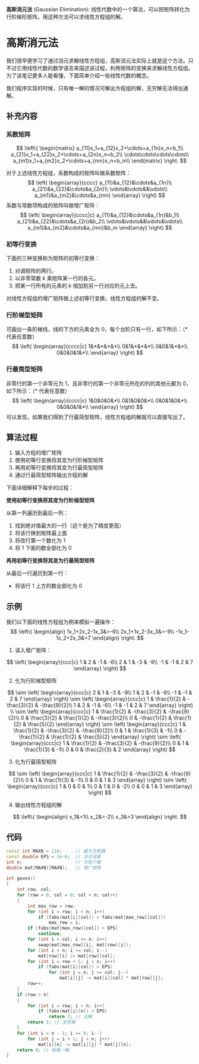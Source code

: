 **高斯消元法** (Gaussian Elimination): 线性代数中的一个算法，可以把矩阵转化为行阶梯形矩阵。用这种方法可以求线性方程组的解。

<!--more-->

# 高斯消元法 

我们很早便学习了通过消元求解线性方程组，高斯消元法实际上就是这个方法。只不过它用线性代数的数学语言来描述该过程，利用矩阵的变换来求解线性方程组。为了该笔记更多人能看懂，下面简单介绍一些线性代数的概念。

我们程序实现的时候，只有唯一解的情况可解出方程组的解，无穷解无法得出通解。

## 补充内容

### 系数矩阵

$$
\left\{
\begin{matrix}
a_{11}x_1+a_{12}x_2+\cdots+a_{1n}x_n=b_1\\
a_{21}x_1+a_{22}x_2+\cdots+a_{2n}x_n=b_2\\
\cdots\cdots\cdots\cdots\\
a_{m1}x_1+a_{m2}x_2+\cdots+a_{mn}x_n=b_m\\
\end{matrix}
\right.
$$

对于上述线性方程组，系数构成的矩阵叫做系数矩阵：
$$
\left(
\begin{array}{cccc}
a_{11}&a_{12}&\cdots&a_{1n}\\
a_{21}&a_{22}&\cdots&a_{2n}\\
\vdots&\vdots&&\vdots\\
a_{m1}&a_{m2}&\cdots&a_{mn}
\end{array}
\right)
$$
系数与常数项构成的矩阵叫做增广矩阵：
$$
\left(
\begin{array}{cccc|c}
a_{11}&a_{12}&\cdots&a_{1n}&b_1\\
a_{21}&a_{22}&\cdots&a_{2n}&b_2\\
\vdots&\vdots&&\vdots&\vdots\\
a_{m1}&a_{m2}&\cdots&a_{mn}&b_m
\end{array}
\right)
$$

### 初等行变换

下面的三种变换称为矩阵的初等行变换：

1. 对调矩阵的两行。
2. 以非零常数 $k$ 乘矩阵某一行的各元。
3. 把某一行所有的元素的 $k$ 倍加到另一行对应的元上去。

对线性方程组的增广矩阵做上述初等行变换，线性方程组的解不变。

### 行阶梯型矩阵

可画出一条阶梯线，线的下方的元素全为 $0$，每个台阶只有一行，如下所示：（$*$ 代表任意数）
$$
\left(
\begin{array}{cccc|c}
1&*&*&*&*\\
0&1&*&*&*\\
0&0&1&*&*\\
0&0&0&1&*\\
\end{array}
\right)
$$

### 行最简型矩阵

非零行的第一个非零元为 $1$，且非零行的第一个非零元所在的列的其他元都为 $0$，如下所示：（$*$ 代表任意数）
$$
\left(
\begin{array}{cccc|c}
1&0&0&0&*\\
0&1&0&0&*\\
0&0&1&0&*\\
0&0&0&1&*\\
\end{array}
\right)
$$
可以发现，如果我们得到了行最简型矩阵，线性方程组的解就可以直接写出了。

## 算法过程

1. 输入方程的增广矩阵
2. 使用初等行变换将其变为行阶梯型矩阵
3. 再用初等行变换将其变为行最简型矩阵
4. 通过行最简型矩阵输出方程的解

下面详细解释下每步的过程：

**使用初等行变换将其变为行阶梯型矩阵**

从第一列遍历到最后一列：

1. 找到绝对值最大的一行（这个是为了精度更高）
2. 将该行换到矩阵最上面
3. 将改行第一个数化为 $1$
4. 将 $1$ 下面的数全部化为 $0$

**再用初等行变换将其变为行最简型矩阵**

从最后一行遍历到第一行：

- 将该行 $1$ 上方的数全部化为 $0$

## 示例

我们以下面的线性方程组为例来模拟一遍操作：
$$
\left\{
\begin{align}
1x_1+2x_2-1x_3&=-6\\
2x_1+1x_2-3x_3&=-9\\
-1x_1-1x_2+2x_3&=7
\end{align}
\right.
$$
1. 读入增广矩阵：

$$
\left(
\begin{array}{ccc|c}
1  & 2  & -1 & -6\\
2  & 1  & -3 & -9\\
-1 & -1 & 2  & 7
\end{array}
\right)
$$

2. 化为行阶梯型矩阵

$$
\sim
\left(
\begin{array}{ccc|c}
2  & 1  & -3 & -9\\
1  & 2  & -1 & -6\\
-1 & -1 & 2  & 7
\end{array}
\right)
\sim
\left(
\begin{array}{ccc|c}
1  & \frac{1}{2}  & -\frac{3}{2} & -\frac{9}{2}\\
1  & 2  & -1 & -6\\
-1 & -1 & 2  & 7
\end{array}
\right)
\\
\sim
\left(
\begin{array}{ccc|c}
1  & \frac{1}{2}  & -\frac{3}{2} & -\frac{9}{2}\\
0  & \frac{3}{2}  & \frac{1}{2} & -\frac{3}{2}\\
0 & -\frac{1}{2} & \frac{1}{2}  & \frac{5}{2}
\end{array}
\right)
\sim
\left(
\begin{array}{ccc|c}
1  & \frac{1}{2}  & -\frac{3}{2} & -\frac{9}{2}\\
0  & 1  & \frac{1}{3} & -1\\
0 & -\frac{1}{2} & \frac{1}{2}  & \frac{5}{2}
\end{array}
\right)
\sim
\left(
\begin{array}{ccc|c}
1  & \frac{1}{2}  & -\frac{3}{2} & -\frac{9}{2}\\
0  & 1  & \frac{1}{3} & -1\\
0 & 0 & \frac{2}{3}  & 2
\end{array}
\right)
$$

3. 化为行最简型矩阵

$$
\sim
\left(
\begin{array}{ccc|c}
1  & \frac{1}{2}  & -\frac{3}{2} & -\frac{9}{2}\\
0  & 1  & \frac{1}{3} & -1\\
0 & 0 & 1  & 3
\end{array}
\right)
\sim
\left(
\begin{array}{ccc|c}
1  & 0  & 0 & 1\\
0  & 1  & 0 & -2\\
0 & 0 & 1  & 3
\end{array}
\right)
$$

4. 输出线性方程组的解

$$
\left\{
\begin{align}
x_1&=1\\
x_2&=-2\\
x_3&=3
\end{align}
\right.
$$

## 代码

```cpp
const int MAXN = 110;     // 最大方程数
const double EPS = 1e-6;  // 浮点误差
int n;                    // 方程个数
double mat[MAXN][MAXN];   // 增广矩阵

int gauss()
{
    int row, col;
    for (row = 0, col = 0; col < n; col++)
    {
        int max_row = row;
        for (int i = row; i < n; i++)
            if (fabs(mat[i][col]) > fabs(mat[max_row][col]))
                max_row = i;
        if (fabs(mat[max_row][col]) < EPS)
            continue;
        for (int i = col; i <= n; i++)
            swap(mat[max_row][i], mat[row][i]);
        for (int i = n; i >= col; i--)
            mat[row][i] /= mat[row][col];
        for (int i = row + 1; i < n; i++)
            if (fabs(mat[i][col]) > EPS)
                for (int j = n; j >= col; j--)
                    mat[i][j] -= mat[i][col] * mat[row][j];
        row++;
    }
    if (row < n)
    {
        for (int i = row; i < n; i++)
            if (fabs(mat[i][n]) > EPS)
                return 2; // 无解
        return 1; // 无穷解
    }
    for (int i = n - 1; i >= 0; i--)
        for (int j = i + 1; j < n; j++)
            mat[i][n] -= mat[i][j] * mat[j][n];
    return 0; // 有唯一解
}
```

